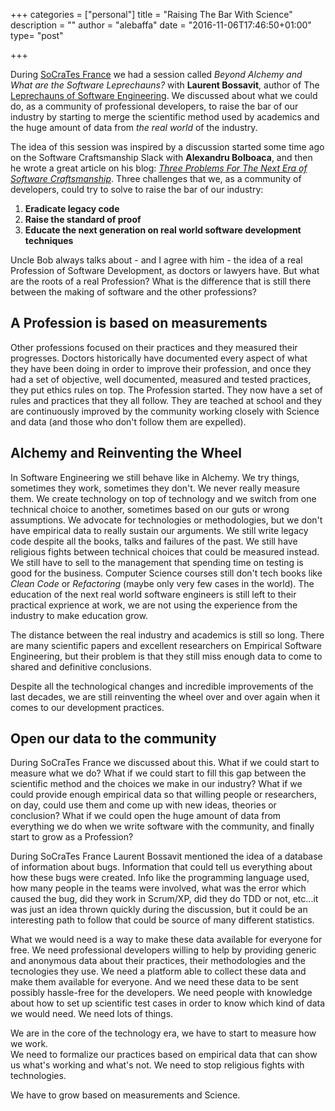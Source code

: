 +++
categories = ["personal"]
title = "Raising The Bar With Science"
description = ""
author = "alebaffa"
date = "2016-11-06T17:46:50+01:00"
type= "post"

+++

During [SoCraTes France](https://socrates-fr.github.io/) we had a session called _Beyond Alchemy and What are the Software Leprechauns?_ with **Laurent Bossavit**, author of The [Leprechauns of Software Engineering](https://leanpub.com/leprechauns). We discussed about what we could do, as a community of professional developers, to raise the bar of our industry by starting to merge the scientific method used by academics and the huge amount of data from _the real world_ of the industry. 

The idea of this session was inspired by a discussion started some time ago on the Software Craftsmanship Slack with **Alexandru Bolboaca**, and then he wrote a great article on his blog: [_Three Problems For The Next Era of Software Craftsmanship_](http://www.alexbolboaca.ro/articles/three-problems-for-the-next-era-of-software-craftsmanship). Three challenges that we, as a community of developers, could try to solve to raise the bar of our industry: 
1. **Eradicate legacy code**
2. **Raise the standard of proof**
3. **Educate the next generation on real world software development techniques**

Uncle Bob always talks about - and I agree with him - the idea of a real Profession of Software Development, as doctors or lawyers have. But what are the roots of a real Profession? What is the difference that is still there between the making of software and the other professions?

## A Profession is based on measurements
Other professions focused on their practices and they measured their progresses. Doctors historically have documented every aspect of what they have been doing in order to improve their profession, and once they had a set of objective, well documented, measured and tested practices, they put ethics rules on top. The Profession started. They now have a set of rules and practices that they all follow. They are teached at school and they are continuously improved by the community working closely with Science and data (and those who don't follow them are expelled).   

## Alchemy and Reinventing the Wheel
In Software Engineering we still behave like in Alchemy. We try things, sometimes they work, sometimes they don't. We never really measure them. We create technology on top of technology and we switch from one technical choice to another, sometimes based on our guts or wrong assumptions. We advocate for technologies or methodologies, but we don't have empirical data to really sustain our arguments. We still write legacy code despite all the books, talks and failures of the past. We still have religious fights between technical choices that could be measured instead. We still have to sell to the management that spending time on testing is good for the business. Computer Science courses still don't tech books like _Clean Code_ or _Refactoring_ (maybe only very few cases in the world). The education of the next real world software engineers is still left to their practical exprience at work, we are not using the experience from the industry to make education grow.

The distance between the real industry and academics is still so long. There are many scientific papers and excellent researchers on Empirical Software Engineering, but their problem is that they still miss enough data to come to shared and definitive conclusions. 

Despite all the technological changes and incredible improvements of the last decades, we are still reinventing the wheel over and over again when it comes to our development practices. 

## Open our data to the community
During SoCraTes France we discussed about this.
What if we could start to measure what we do? What if we could start to fill this gap between the scientific method and the choices we make in our industry? What if we could provide enough empirical data so that willing people or researchers, on day, could use them and come up with new ideas, theories or conclusion? What if we could open the huge amount of data from everything we do when we write software with the community, and finally start to grow as a Profession? 

During SoCraTes France Laurent Bossavit mentioned the idea of a database of information about bugs. Information that could tell us everything about how these bugs were created. Info like the programming language used, how many people in the teams were involved, what was the error which caused the bug, did they work in Scrum/XP, did they do TDD or not, etc...it was just an idea thrown quickly during the discussion, but it could be an interesting path to follow that could be source of many different statistics.

What we would need is a way to make these data available for everyone for free. We need professional developers willing to help by providing generic and anonymous data about their practices, their methodologies and the tecnologies they use. We need a platform able to collect these data and make them available for everyone. And we need these data to be sent possibly hassle-free for the developers. We need people with knowledge about how to set up scientific test cases in order to know which kind of data we would need. We need lots of things.

We are in the core of the technology era, we have to start to measure how we work.    
We need to formalize our practices based on empirical data that can show us what's working and what's not. We need to stop religious fights with technologies. 

We have to grow based on measurements and Science.